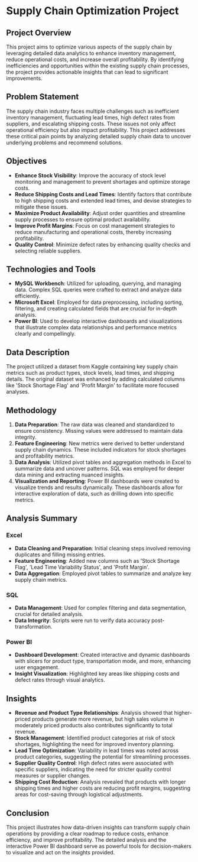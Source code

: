 # Supply Chain Optimization Project

## Project Overview
This project aims to optimize various aspects of the supply chain by leveraging detailed data analytics to enhance inventory management, reduce operational costs, and increase overall profitability. By identifying inefficiencies and opportunities within the existing supply chain processes, the project provides actionable insights that can lead to significant improvements.

## Problem Statement
The supply chain industry faces multiple challenges such as inefficient inventory management, fluctuating lead times, high defect rates from suppliers, and escalating shipping costs. These issues not only affect operational efficiency but also impact profitability. This project addresses these critical pain points by analyzing detailed supply chain data to uncover underlying problems and recommend solutions.

## Objectives
- **Enhance Stock Visibility**: Improve the accuracy of stock level monitoring and management to prevent shortages and optimize storage costs.
- **Reduce Shipping Costs and Lead Times**: Identify factors that contribute to high shipping costs and extended lead times, and devise strategies to mitigate these issues.
- **Maximize Product Availability**: Adjust order quantities and streamline supply processes to ensure optimal product availability.
- **Improve Profit Margins**: Focus on cost management strategies to reduce manufacturing and operational costs, thereby increasing profitability.
- **Quality Control**: Minimize defect rates by enhancing quality checks and selecting reliable suppliers.

## Technologies and Tools
- **MySQL Workbench**: Utilized for uploading, querying, and managing data. Complex SQL queries were crafted to extract and analyze data efficiently.
- **Microsoft Excel**: Employed for data preprocessing, including sorting, filtering, and creating calculated fields that are crucial for in-depth analysis.
- **Power BI**: Used to develop interactive dashboards and visualizations that illustrate complex data relationships and performance metrics clearly and compellingly.

## Data Description
The project utilized a dataset from Kaggle containing key supply chain metrics such as product types, stock levels, lead times, and shipping details. The original dataset was enhanced by adding calculated columns like 'Stock Shortage Flag' and 'Profit Margin' to facilitate more focused analyses.

## Methodology
1. **Data Preparation**: The raw data was cleaned and standardized to ensure consistency. Missing values were addressed to maintain data integrity.
2. **Feature Engineering**: New metrics were derived to better understand supply chain dynamics. These included indicators for stock shortages and profitability metrics.
3. **Data Analysis**: Utilized pivot tables and aggregation methods in Excel to summarize data and uncover patterns. SQL was employed for deeper data mining and extracting nuanced insights.
4. **Visualization and Reporting**: Power BI dashboards were created to visualize trends and results dynamically. These dashboards allow for interactive exploration of data, such as drilling down into specific metrics.

## Analysis Summary

### Excel
- **Data Cleaning and Preparation**: Initial cleaning steps involved removing duplicates and filling missing entries.
- **Feature Engineering**: Added new columns such as 'Stock Shortage Flag', 'Lead Time Variability Status', and 'Profit Margin'.
- **Data Aggregation**: Employed pivot tables to summarize and analyze key supply chain metrics.

### SQL
- **Data Management**: Used for complex filtering and data segmentation, crucial for detailed analysis.
- **Data Integrity**: Scripts were run to verify data accuracy post-transformation.

### Power BI
- **Dashboard Development**: Created interactive and dynamic dashboards with slicers for product type, transportation mode, and more, enhancing user engagement.
- **Insight Visualization**: Highlighted key areas like shipping costs and defect rates through visual analytics.

## Insights
- **Revenue and Product Type Relationships**: Analysis showed that higher-priced products generate more revenue, but high sales volume in moderately priced products also contributes significantly to total revenue.
- **Stock Management**: Identified product categories at risk of stock shortages, highlighting the need for improved inventory planning.
- **Lead Time Optimization**: Variability in lead times was noted across product categories, suggesting the potential for streamlining processes.
- **Supplier Quality Control**: High defect rates were associated with specific suppliers, indicating the need for stricter quality control measures or supplier changes.
- **Shipping Cost Reduction**: Analysis revealed that products with longer shipping times and higher costs are reducing profit margins, suggesting areas for cost-saving through logistical adjustments.

## Conclusion
This project illustrates how data-driven insights can transform supply chain operations by providing a clear roadmap to reduce costs, enhance efficiency, and improve profitability. The detailed analysis and the interactive Power BI dashboard serve as powerful tools for decision-makers to visualize and act on the insights provided.

